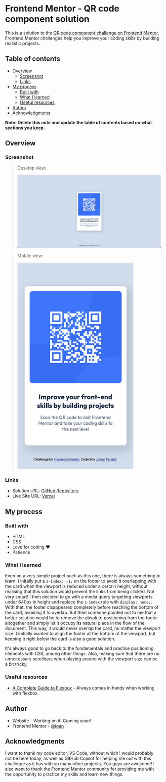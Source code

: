 # Frontend Mentor - QR code component solution

This is a solution to the [QR code component challenge on Frontend Mentor](https://www.frontendmentor.io/challenges/qr-code-component-iux_sIO_H). Frontend Mentor challenges help you improve your coding skills by building realistic projects. 

## Table of contents

- [Overview](#overview)
  - [Screenshot](#screenshot)
  - [Links](#links)
- [My process](#my-process)
  - [Built with](#built-with)
  - [What I learned](#what-i-learned)
  - [Useful resources](#useful-resources)
- [Author](#author)
- [Acknowledgments](#acknowledgments)

**Note: Delete this note and update the table of contents based on what sections you keep.**

## Overview

### Screenshot

> Desktop view:
>
>![](./screenshots/Screenshot_desktop_view.png)

>Mobile view:
>
>![](./screenshots/Screenshot_mobile_view.png)

### Links

- Solution URL: [GitHub Repository](https://github.com/JohanPeraldi/QR_code_component_FEM)
- Live Site URL: [Vercel](https://qr-code-component-fem-weld.vercel.app/)

## My process

### Built with

- HTML
- CSS
- Love for coding ❤️
- Patience

### What I learned

Even on a very simple project such as this one, there is always something to learn. I initally put a `z-index: -1;` on the footer to avoid it overlapping with the card when the viewport is reduced under a certain height, without realising that this solution would prevent the links from being clicked. Not very smart! I then decided to go with a media query targetting viewports under 640px in height and replace the `z-index` rule with `display: none;`. With that, the footer disappeared completely before reaching the bottom of the card, avoiding it to overlap. But then someone pointed out to me that a better solution would be to remove the absolute positioning from the footer altogether and simply let it occupy its natural place in the flow of the document. This way, it would never overlap the card, no matter the viewport size. I initially wanted to align the footer at the bottom of the viewport, but keeping it right below the card is also a good solution.
>
It's always good to go back to the fundamentals and practice positioning elements with CSS, among other things. Also, making sure that there are no unnecessary scrollbars when playing around with the viewport size can be a bit tricky.

### Useful resources

- [A Complete Guide to Flexbox](https://css-tricks.com/snippets/css/a-guide-to-flexbox/) - Always comes in handy when working with flexbox.

## Author

- Website - Working on it! Coming soon!
- Frontend Mentor - [@ioan](https://www.frontendmentor.io/profile/JohanPeraldi)

## Acknowledgments

I want to thank my code editor, VS Code, without which I would probably not be here today, as well as GitHub Copilot for helping me out with this challenge as it has with so many other projects. You guys are awesome! I also want to thank the Frontend Mentor community for providing me with the opportunity to practice my skills and learn new things.